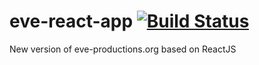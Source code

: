 # eve-react-app [![Build Status](https://travis-ci.org/mazahell/eve-react-app.svg?branch=master)](https://travis-ci.org/mazahell/eve-react-app)

New version of eve-productions.org based on ReactJS 